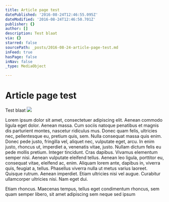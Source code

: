 ```yaml
---
title: Article page test
datePublished: '2016-08-24T12:46:55.095Z'
dateModified: '2016-08-24T12:46:50.701Z'
publisher: {}
author: []
description: Test blaat
via: {}
starred: false
sourcePath: _posts/2016-08-24-article-page-test.md
inFeed: true
hasPage: false
inNav: false
_type: MediaObject

---
```

# Article page test

Test blaat
![](https://the-grid-user-content.s3-us-west-2.amazonaws.com/57b26155-c665-48ac-9c37-cbb1aa0d96a7.jpg)

Lorem ipsum dolor sit amet, consectetuer adipiscing elit. Aenean commodo ligula eget dolor. Aenean massa. Cum sociis natoque penatibus et magnis dis parturient montes, nascetur ridiculus mus. Donec quam felis, ultricies nec, pellentesque eu, pretium quis, sem. Nulla consequat massa quis enim. Donec pede justo, fringilla vel, aliquet nec, vulputate eget, arcu. In enim justo, rhoncus ut, imperdiet a, venenatis vitae, justo. Nullam dictum felis eu pede mollis pretium. Integer tincidunt. Cras dapibus. Vivamus elementum semper nisi. Aenean vulputate eleifend tellus. Aenean leo ligula, porttitor eu, consequat vitae, eleifend ac, enim. Aliquam lorem ante, dapibus in, viverra quis, feugiat a, tellus. Phasellus viverra nulla ut metus varius laoreet. Quisque rutrum. Aenean imperdiet. Etiam ultricies nisi vel augue. Curabitur ullamcorper ultricies nisi. Nam eget dui.

Etiam rhoncus. Maecenas tempus, tellus eget condimentum rhoncus, sem quam semper libero, sit amet adipiscing sem neque sed ipsum